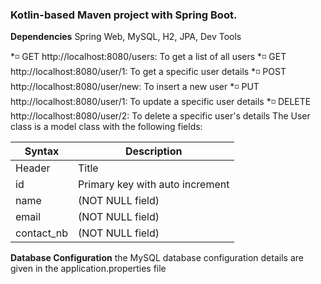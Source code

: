 ### Kotlin-based Maven project with Spring Boot. 
**Dependencies** Spring Web, MySQL, H2, JPA, Dev Tools

*:white_medium_small_square: GET http://localhost:8080/users: To get a list of all users
*:white_medium_small_square: GET http://localhost:8080/user/1: To get a specific user details
*:white_medium_small_square: POST http://localhost:8080/user/new: To insert a new user
*:white_medium_small_square: PUT http://localhost:8080/user/1: To update a specific user details
*:white_medium_small_square: DELETE http://localhost:8080/user/2: To delete a specific user's details
The User class is a model class with the following fields:

| Syntax | Description |
| ----------- | ----------- |
| Header | Title |
| id     | Primary key with auto increment |
| name   | (NOT NULL field)|
| email  | (NOT NULL field)|
| contact_nb| (NOT NULL field)|

**Database Configuration**
the MySQL database configuration details are given in the application.properties file